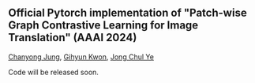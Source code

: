 ## Official Pytorch implementation of "Patch-wise Graph Contrastive Learning for Image Translation" (AAAI 2024)
[Chanyong Jung](https://sites.google.com/view/jcy132), [Gihyun Kwon](https://sites.google.com/view/gihyunkwon), [Jong Chul Ye](https://bispl.weebly.com/professor.html) 

Code will be released soon.
